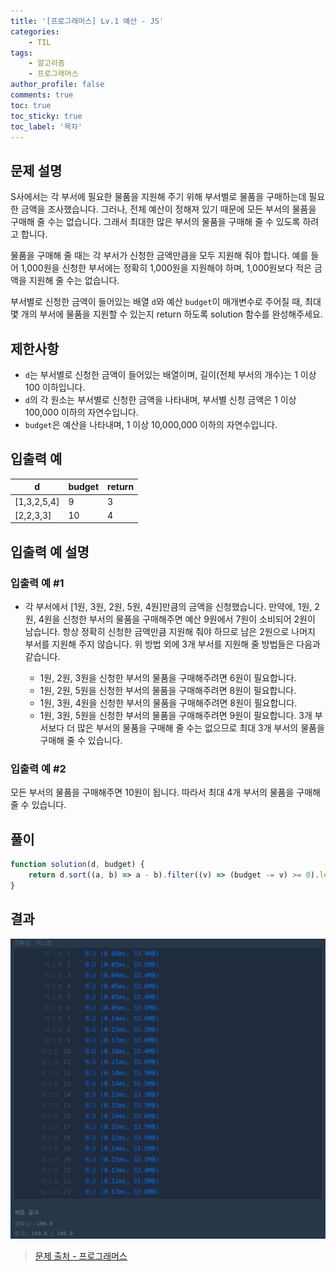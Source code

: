 ```yaml
---
title: '[프로그래머스] Lv.1 예산 - JS'
categories:
    - TIL
tags:
    - 알고리즘
    - 프로그래머스
author_profile: false
comments: true
toc: true
toc_sticky: true
toc_label: '목차'
---
```


## 문제 설명

S사에서는 각 부서에 필요한 물품을 지원해 주기 위해 부서별로 물품을 구매하는데 필요한 금액을 조사했습니다. 그러나, 전체 예산이 정해져 있기 때문에 모든 부서의 물품을 구매해 줄 수는 없습니다. 그래서 최대한 많은 부서의 물품을 구매해 줄 수 있도록 하려고 합니다.

물품을 구매해 줄 때는 각 부서가 신청한 금액만큼을 모두 지원해 줘야 합니다. 예를 들어 1,000원을 신청한 부서에는 정확히 1,000원을 지원해야 하며, 1,000원보다 적은 금액을 지원해 줄 수는 없습니다.

부서별로 신청한 금액이 들어있는 배열 `d`와 예산 `budget`이 매개변수로 주어질 때, 최대 몇 개의 부서에 물품을 지원할 수 있는지 return 하도록 solution 함수를 완성해주세요.

## 제한사항

-   `d`는 부서별로 신청한 금액이 들어있는 배열이며, 길이(전체 부서의 개수)는 1 이상 100 이하입니다.
-   `d`의 각 원소는 부서별로 신청한 금액을 나타내며, 부서별 신청 금액은 1 이상 100,000 이하의 자연수입니다.
-   `budget`은 예산을 나타내며, 1 이상 10,000,000 이하의 자연수입니다.

## 입출력 예

| d           | budget | return |
| ----------- | ------ | ------ |
| [1,3,2,5,4] | 9      | 3      |
| [2,2,3,3]   | 10     | 4      |

## 입출력 예 설명

### 입출력 예 #1

-   각 부서에서 [1원, 3원, 2원, 5원, 4원]만큼의 금액을 신청했습니다. 만약에, 1원, 2원, 4원을 신청한 부서의 물품을 구매해주면 예산 9원에서 7원이 소비되어 2원이 남습니다. 항상 정확히 신청한 금액만큼 지원해 줘야 하므로 남은 2원으로 나머지 부서를 지원해 주지 않습니다. 위 방법 외에 3개 부서를 지원해 줄 방법들은 다음과 같습니다.

    -   1원, 2원, 3원을 신청한 부서의 물품을 구매해주려면 6원이 필요합니다.
    -   1원, 2원, 5원을 신청한 부서의 물품을 구매해주려면 8원이 필요합니다.
    -   1원, 3원, 4원을 신청한 부서의 물품을 구매해주려면 8원이 필요합니다.
    -   1원, 3원, 5원을 신청한 부서의 물품을 구매해주려면 9원이 필요합니다.
        3개 부서보다 더 많은 부서의 물품을 구매해 줄 수는 없으므로 최대 3개 부서의 물품을 구매해 줄 수 있습니다.

### 입출력 예 #2

모든 부서의 물품을 구매해주면 10원이 됩니다. 따라서 최대 4개 부서의 물품을 구매해 줄 수 있습니다.

## 풀이

```javascript
function solution(d, budget) {
    return d.sort((a, b) => a - b).filter((v) => (budget -= v) >= 0).length;
}
```

## 결과

![result](/assets/images/2023/08/30/algorithm-36-result.png)

> [문제 출처 - 프로그래머스](https://school.programmers.co.kr/learn/courses/30/lessons/12982?language=javascript)
